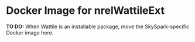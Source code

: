 Docker Image for nrelWattileExt
===============================

**TO DO:** When Wattile is an installable package, move the SkySpark-specific
Docker image here.